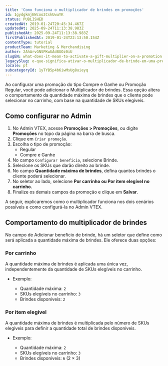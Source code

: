 ```yaml
---
title: 'Como funciona o multiplicador de brindes em promoções'
id: 1gydgkmjEWcoo2CskUwuYK
status: PUBLISHED
createdAt: 2019-01-24T20:45:34.467Z
updatedAt: 2025-09-24T11:13:38.983Z
publishedAt: 2025-09-24T11:13:38.983Z
firstPublishedAt: 2019-01-24T22:13:50.154Z
contentType: tutorial
productTeam: Marketing & Merchandising
author: 2AhArvGNSPKwUAd8GOz0iU
slugEN: what-does-it-mean-to-activate-a-gift-multiplier-on-a-promotion
legacySlug: o-que-significa-ativar-o-multiplicador-de-brinde-em-uma-promocao
locale: pt
subcategoryId: 1yTYB5p4b6iwMsUg8uieyq
---
```


Ao configurar uma promoção do tipo Compre e Ganhe ou Promoção Regular, você pode adicionar o Multiplicador de brindes. Essa opção altera o comportamento da quantidade máxima de brindes que o cliente pode selecionar no carrinho, com base na quantidade de SKUs elegíveis.

## Como configurar no Admin
1. No Admin VTEX, acesse **Promoções > Promoções**, ou digite **Promoções** no topo da página na barra de busca.
2. Clique em `Criar promoção`.
3. Escolha o tipo de promoção:
    - Regular
    - Compre e Ganhe
4. No campo `Configurar benefício`, selecione Brinde.
5. Selecione os SKUs que darão direito ao brinde.
6. No campo **Quantidade máxima de brindes**, defina quantos brindes o cliente poderá selecionar.
7. No seletor ao lado, selecione **Por carrinho ou Por item elegível no carrinho**.
8. Finalize os demais campos da promoção e clique em **Salvar**.

A seguir, explicaremos como o multiplicador funciona nos dois cenários possíveis e como configurá-la no Admin VTEX.

## Comportamento do multiplicador de brindes
No campo de Adicionar benefício de brinde, há um seletor que define como será aplicada a quantidade máxima de brindes. Ele oferece duas opções:

### Por carrinho
A quantidade máxima de brindes é aplicada uma única vez, independentemente da quantidade de SKUs elegíveis no carrinho.

- Exemplo:

    - Quantidade máxima: `2`
    - SKUs elegíveis no carrinho: `3`
    - Brindes disponíveis: `2`

### Por item elegível
A quantidade máxima de brindes é multiplicada pelo número de SKUs elegíveis para definir a quantidade total de brindes disponíveis.

- Exemplo:

    - Quantidade máxima: `2`
    - SKUs elegíveis no carrinho: `3`
    - Brindes disponíveis: `6` (2 × 3)
